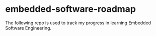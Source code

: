 # embedded-software-roadmap
The following repo is used to track my progress in learning Embedded Software Engineering.
